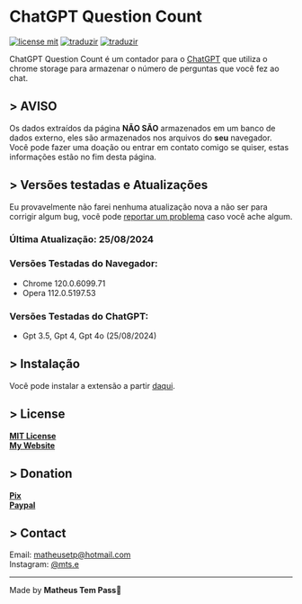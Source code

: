 # ChatGPT Question Count<br>

[![license mit](https://img.shields.io/badge/license-MIT-green)](https://github.com/euMts/chatgpt_question_count/blob/main/LICENSE) [![traduzir](https://img.shields.io/badge/Traduzir-pt--BR-brightgreen)](https://github.com/euMts/chatgpt_question_count/blob/main/README_ptBR.md) [![traduzir](https://img.shields.io/badge/Translate-en--US-blue)](https://github.com/euMts/chatgpt_question_count/blob/main/README.md)<br>

ChatGPT Question Count é um contador para o [ChatGPT](https://chat.openai.com) que utiliza o chrome storage para armazenar o número de perguntas que você fez ao chat.<br>

## > AVISO<br>
Os dados extraídos da página **NÃO SÃO** armazenados em um banco de dados externo, eles são armazenados nos arquivos do **seu** navegador.<br>
Você pode fazer uma doação ou entrar em contato comigo se quiser, estas informações estão no fim desta página.<br>

## > Versões testadas e Atualizações<br>
Eu provavelmente não farei nenhuma atualização nova a não ser para corrigir algum bug, você pode [reportar um problema](https://github.com/euMts/chatgpt_question_count/issues) caso você ache algum.<br>

### Última Atualização: 25/08/2024

### Versões Testadas do Navegador:

- Chrome 120.0.6099.71<br>
- Opera 112.0.5197.53<br>

### Versões Testadas do ChatGPT:
- Gpt 3.5, Gpt 4, Gpt 4o (25/08/2024)

## > Instalação<br>
Você pode instalar a extensão a partir [daqui](https://chromewebstore.google.com/detail/chatgpt-question-count/naokkoogmjjhnehoadkmpicliffbjllc).<br>

## > License<br>
**[MIT License](LICENSE.md)**<br>
**[My Website](https://www.matheus-eduardo.com.br)**<br>

## > Donation<br>
**[Pix](https://nubank.com.br/pagar/1cppij/yQT2VfJJLq)**<br>
**[Paypal](https://www.paypal.com/donate/?business=9JLBAMGH5985E&no_recurring=0&item_name=Thank+you%21&currency_code=USD)**<br>

## > Contact<br>
Email: matheusetp@hotmail.com<br>
Instagram: [@mts.e](https://www.instagram.com/mts.e/)<br>

---

Made by **Matheus Tem Pass**👋
